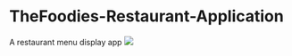 # TheFoodies-Restaurant-Application
A restaurant menu  display app
<img src="images/res-1">

<!-- ![image1](images/res-1.png)
![image1](images/res-2.png)
![image1](images/res-3.png) -->

